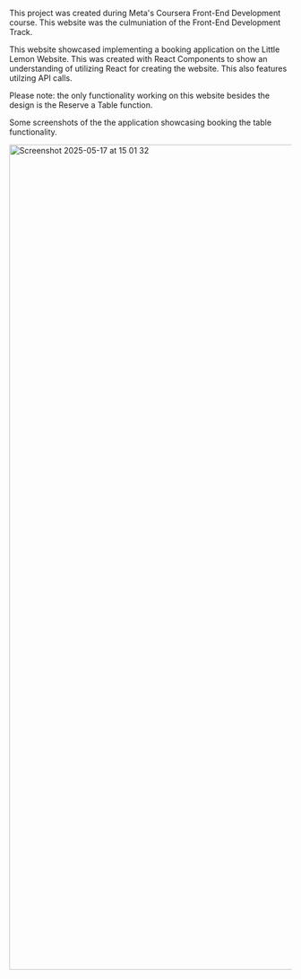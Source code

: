 This project was created during Meta's Coursera Front-End Development course. This website was the culmuniation of the Front-End Development Track.

This website showcased implementing a booking application on the Little Lemon Website. 
This was created with React Components to show an understanding of utilizing React for creating the website. 
This also features utilzing API calls.

Please note: the only functionality working on this website besides the design is the Reserve a Table function.

Some screenshots of the the application showcasing booking the table functionality.


<img width="1470" alt="Screenshot 2025-05-17 at 15 01 32" src="https://github.com/user-attachments/assets/6cf92ac7-3a9f-4ade-bec2-5ca0c32e0fa1" />
